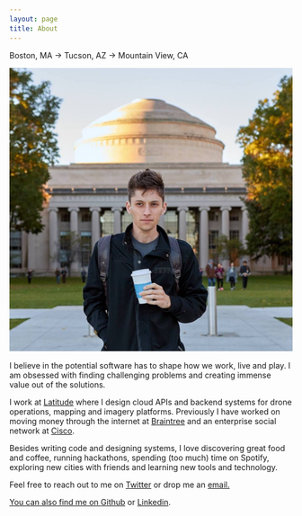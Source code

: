 ```yaml
---
layout: page
title: About
---
```


<p class="message">
Boston, MA -> Tucson, AZ -> Mountain View, CA
</p>

<img id="about-photo" src="/assets/img/about_pic.jpg" />

I believe in the potential software has to shape how we work, live and play. I am obsessed with finding challenging problems and creating immense value out of the solutions.

I work at <a href="http://latitudeengineering.com/">Latitude</a> where I design cloud APIs and backend systems for drone operations, mapping and imagery platforms. Previously I have worked on moving money through the internet at <a href="https://www.braintreepayments.com">Braintree</a> and an enterprise social network at <a href="http://www.cisco.com/">Cisco</a>.

Besides writing code and designing systems, I love discovering great food and coffee, running hackathons, spending (too much) time on Spotify, exploring new cities with friends and learning new tools and technology.

Feel free to reach out to me on <a href="https://twitter.com/ianrtracey">Twitter</a> or drop me an <a href="mailto:ianrtracey@gmail.com?Subject=Whats%20up%20Ian">email.

You can also find me on <a href="https://github.com/ianrtracey">Github</a> or <a href="https://www.linkedin.com/in/itracey">Linkedin</a>.

